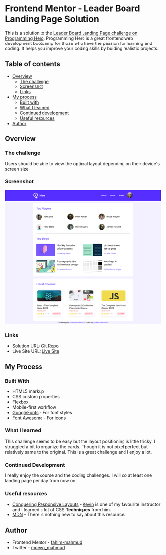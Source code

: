 # Frontend Mentor - Leader Board Landing Page Solution

This is a solution to the [Leader Board Landing Page challenge on Programming Hero](https://github.com/ProgrammingHero1/leader-board). Programming Hero is a great frontend web development bootcamp for those who have the passion for learning and coding. It helps you improve your coding skills by buiding realistic projects.

## Table of contents

- [Overview](#overview)
  - [The challenge](#the-challenge)
  - [Screenshot](#screenshot)
  - [Links](#links)
- [My process](#my-process)
  - [Built with](#built-with)
  - [What I learned](#what-i-learned)
  - [Continued development](#continued-development)
  - [Useful resources](#useful-resources)
- [Author](#author)

## Overview

### The challenge

Users should be able to view the optimal layout depending on their device's screen size

### Screenshot

![Desktop-View](./screenshot/ss-Leader-Board.png)

### Links

- Solution URL: [Git Repo](https://github.com/moeen-mahmud/leader-board)
- Live Site URL: [Live Site](https://exercise-leader-board.vercel.app/)

## My Process

### Built With

- HTML5 markup
- CSS custom properties
- Flexbox
- Mobile-first workflow
- [GoogleFonts](https://fonts.google.com/) - For font styles
- [Font Awesome](https://fontawesome.com/) - For icons

### What I learned

This challenge seems to be easy but the layout positioning is little tricky. I struggled a bit to organize the cards. Though it is not pixel perfect but relatively same to the original. This is a great challenge and I enjoy a lot.

### Continued Development

I really enjoy the course and the coding challenges. I will do at least one landing page per day from now on.

### Useful resources

- [Conquering Responsive Layouts](https://courses.kevinpowell.co/) - [Kevin](https://twitter.com/KevinJPowell) is one of my favourite instructor and I learned a lot of CSS **Techniques** from him.
- [MDN](https://developer.mozilla.org/en-US/) - There is nothing new to say about this resource.

## Author

- Frontend Mentor - [fahim-mahmud](https://www.frontendmentor.io/profile/fahim-mahmud)
- Twitter - [moeen_mahmud](https://twitter.com/moeen_mahmud)
